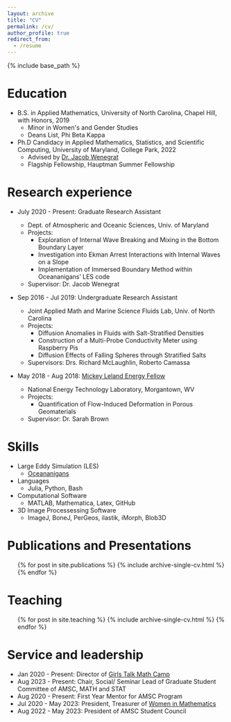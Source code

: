 ```yaml
---
layout: archive
title: "CV"
permalink: /cv/
author_profile: true
redirect_from:
  - /resume
---
```


{% include base_path %}

Education
======
* B.S. in Applied Mathematics, University of North Carolina, Chapel Hill, with Honors, 2019
  * Minor in Women's and Gender Studies
  * Deans List, Phi Beta Kappa
* Ph.D Candidacy in Applied Mathematics, Statistics, and Scientific Computing, University of Maryland, College Park, 2022
  * Advised by [Dr. Jacob Wenegrat](https://wenegrat.github.io)
  * Flagship Fellowship, Hauptman Summer Fellowship

Research experience
======
* July 2020 - Present: Graduate Research Assistant
  * Dept. of Atmospheric and Oceanic Sciences, Univ. of Maryland
  * Projects:
      * Exploration of Internal Wave Breaking and Mixing in the Bottom Boundary Layer
      * Investigation into Ekman Arrest Interactions with Internal Waves on a Slope
      * Implementation of Immersed Boundary Method within Oceananigans’ LES code
  * Supervisor: Dr. Jacob Wenegrat

* Sep 2016 - Jul 2019: Undergraduate Research Assistant
  * Joint Applied Math and Marine Science Fluids Lab, Univ. of North Carolina
  * Projects:
      * Diffusion Anomalies in Fluids with Salt-Stratified Densities
      * Construction of a Multi-Probe Conductivity Meter using Raspberry Pis
      * Diffusion Effects of Falling Spheres through Stratified Salts
  * Supervisors: Drs. Richard McLaughlin, Roberto Camassa


* May 2018 - Aug 2018: [Mickey Leland Energy Fellow](https://netl.doe.gov/education/internships/MLEF)
  * National Energy Technology Laboratory, Morgantown, WV
  * Projects:
      * Quantification of Flow-Induced Deformation in Porous Geomaterials
  * Supervisor: Dr. Sarah Brown

Skills
======
* Large Eddy Simulation (LES)
  * [Oceananigans](https://clima.github.io/OceananigansDocumentation/stable/)
* Languages
  * Julia, Python, Bash
* Computational Software
  * MATLAB, Mathematica, Latex, GitHub
* 3D Image Processessing Software
  * ImageJ, BoneJ, PerGeos, ilastik, iMorph, Blob3D
     
 Publications and Presentations
 ======
  <ul>{% for post in site.publications %}
    {% include archive-single-cv.html %}
  {% endfor %}</ul>
  
Teaching
======
  <ul>{% for post in site.teaching %}
    {% include archive-single-cv.html %}
  {% endfor %}</ul>
  
Service and leadership
======
* Jan 2020 - Present: Director of [Girls Talk Math Camp](http://gtm.math.umd.edu)
* Aug 2023 - Present: Chair, Social/ Seminar Lead of Graduate Student Committee of AMSC, MATH and STAT
* Aug 2020 - Present: First Year Mentor for AMSC Program
* Jul 2020 - May 2023: President, Treasurer of [Women in Mathematics](http://wim.math.umd.edu)
* Aug 2022 - May 2023: President of AMSC Student Council

